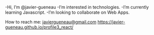 -Hi, I’m @javier-gueneau
-I’m interested in technologies.
-I’m currently learning Javascript.
-I’m looking to collaborate on Web Apps.

How to reach me:
javiergueneau@gmail.com
https://javier-gueneau.github.io/profile3_react/


<!---
javier-gueneau/javier-gueneau is a ✨ special ✨ repository because its `README.md` (this file) appears on your GitHub profile.
You can click the Preview link to take a look at your changes.


https://javier-gueneau.github.io/javier-gueneau/

https://javier-gueneau.github.io/coding2/

--->
